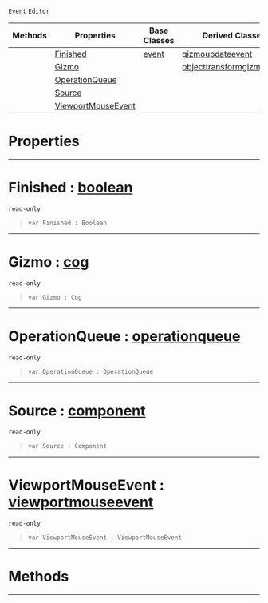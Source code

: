  `Event` `Editor`



|Methods|Properties|Base Classes|Derived Classes|
|---|---|---|---|
| |[ Finished](gizmoevent.md#finished-zilch-engine-doc)|[event](event.md)|[gizmoupdateevent](gizmoupdateevent.md)|
| |[ Gizmo](gizmoevent.md#gizmo-zilch-engine-docume)| |[objecttransformgizmoevent](objecttransformgizmoevent.md)|
| |[ OperationQueue](gizmoevent.md#operationqueue-zilch-engi)| | |
| |[ Source](gizmoevent.md#source-zilch-engine-docum)| | |
| |[ ViewportMouseEvent](gizmoevent.md#viewportmouseevent-zero)| | |


 #  Properties


---  
 #  Finished : [boolean](../nada_base_types/boolean.md)

 `read-only`

> 
> ``` lang=cpp, name=Nada
> var Finished : Boolean


---  
 #  Gizmo : [cog](cog.md)

 `read-only`

> 
> ``` lang=cpp, name=Nada
> var Gizmo : Cog


---  
 #  OperationQueue : [operationqueue](operationqueue.md)

 `read-only`

> 
> ``` lang=cpp, name=Nada
> var OperationQueue : OperationQueue


---  
 #  Source : [component](component.md)

 `read-only`

> 
> ``` lang=cpp, name=Nada
> var Source : Component


---  
 #  ViewportMouseEvent : [viewportmouseevent](viewportmouseevent.md)

 `read-only`

> 
> ``` lang=cpp, name=Nada
> var ViewportMouseEvent : ViewportMouseEvent


---  
 #  Methods


---  
 

 